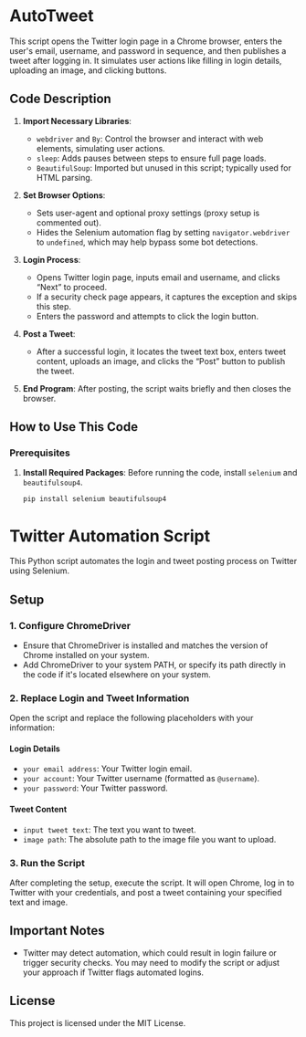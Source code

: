 # AutoTweet

This script opens the Twitter login page in a Chrome browser, enters the user's email, username, and password in sequence, and then publishes a tweet after logging in. It simulates user actions like filling in login details, uploading an image, and clicking buttons.

## Code Description

1. **Import Necessary Libraries**:
   - `webdriver` and `By`: Control the browser and interact with web elements, simulating user actions.
   - `sleep`: Adds pauses between steps to ensure full page loads.
   - `BeautifulSoup`: Imported but unused in this script; typically used for HTML parsing.

2. **Set Browser Options**:
   - Sets user-agent and optional proxy settings (proxy setup is commented out).
   - Hides the Selenium automation flag by setting `navigator.webdriver` to `undefined`, which may help bypass some bot detections.

3. **Login Process**:
   - Opens Twitter login page, inputs email and username, and clicks “Next” to proceed.
   - If a security check page appears, it captures the exception and skips this step.
   - Enters the password and attempts to click the login button.

4. **Post a Tweet**:
   - After a successful login, it locates the tweet text box, enters tweet content, uploads an image, and clicks the “Post” button to publish the tweet.

5. **End Program**: After posting, the script waits briefly and then closes the browser.

## How to Use This Code

### Prerequisites

1. **Install Required Packages**: 
   Before running the code, install `selenium` and `beautifulsoup4`.
   ```bash
   pip install selenium beautifulsoup4

# Twitter Automation Script

This Python script automates the login and tweet posting process on Twitter using Selenium.

## Setup

### 1. Configure ChromeDriver

- Ensure that ChromeDriver is installed and matches the version of Chrome installed on your system.
- Add ChromeDriver to your system PATH, or specify its path directly in the code if it's located elsewhere on your system.

### 2. Replace Login and Tweet Information

Open the script and replace the following placeholders with your information:

#### Login Details

- `your email address`: Your Twitter login email.
- `your account`: Your Twitter username (formatted as `@username`).
- `your password`: Your Twitter password.

#### Tweet Content

- `input tweet text`: The text you want to tweet.
- `image path`: The absolute path to the image file you want to upload.

### 3. Run the Script

After completing the setup, execute the script. It will open Chrome, log in to Twitter with your credentials, and post a tweet containing your specified text and image.

## Important Notes

- Twitter may detect automation, which could result in login failure or trigger security checks. You may need to modify the script or adjust your approach if Twitter flags automated logins.

## License

This project is licensed under the MIT License.
